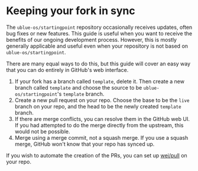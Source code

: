 # Keeping your fork in sync

The `ublue-os/startingpoint` repository occasionally receives updates, often bug fixes or new features. This guide is useful when you want to receive the benefits of our ongoing development process. However, this is mostly generally applicable and useful even when your repository is not based on `ublue-os/startingpoint`.

There are many equal ways to do this, but this guide will cover an easy way that you can do entirely in GitHub's web interface.

1. If your fork has a branch called `template`, delete it. Then create a new branch called `template` and choose the source to be `ublue-os/startingpoint`'s `template` branch.
2. Create a new pull request on your repo. Choose the base to be the `live` branch on your repo, and the head to be the newly created `template` branch.
3. If there are merge conflicts, you can resolve them in the GitHub web UI. If you had attempted to do the merge directly from the upstream, this would not be possible.
4. Merge using a merge commit, not a squash merge. If you use a squash merge, GitHub won't know that your repo has synced up.

If you wish to automate the creation of the PRs, you can set up [wei/pull](https://wei.github.io/pull/) on your repo.